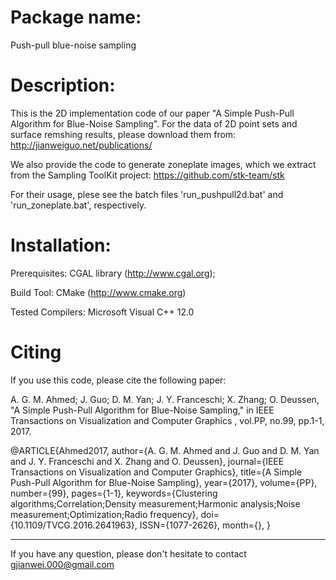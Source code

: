 # Package name: 
Push-pull blue-noise sampling

# Description:
This is the 2D implementation code of our paper "A Simple Push-Pull Algorithm for Blue-Noise Sampling".
For the data of 2D point sets and surface remshing results, please download them from: http://jianweiguo.net/publications/

We also provide the code to generate zoneplate images, which we extract from the Sampling ToolKit project: https://github.com/stk-team/stk

For their usage, plese see the batch files 'run_pushpull2d.bat' and 'run_zoneplate.bat', respectively.

# Installation:
Prerequisites:
    CGAL library (http://www.cgal.org);
    
Build Tool:
    CMake (http://www.cmake.org)
    
Tested Compilers:
    Microsoft Visual C++ 12.0
	
# Citing
If you use this code, please cite the following paper:

A. G. M. Ahmed; J. Guo; D. M. Yan; J. Y. Franceschi; X. Zhang; O. Deussen, "A Simple Push-Pull Algorithm for Blue-Noise Sampling," in IEEE Transactions on Visualization and Computer Graphics , vol.PP, no.99, pp.1-1, 2017.

@ARTICLE{Ahmed2017, 
	author={A. G. M. Ahmed and J. Guo and D. M. Yan and J. Y. Franceschi and X. Zhang and O. Deussen}, 
	journal={IEEE Transactions on Visualization and Computer Graphics}, 
	title={A Simple Push-Pull Algorithm for Blue-Noise Sampling}, 
	year={2017}, 
	volume={PP}, 
	number={99}, 
	pages={1-1}, 
	keywords={Clustering algorithms;Correlation;Density measurement;Harmonic analysis;Noise measurement;Optimization;Radio frequency}, 
	doi={10.1109/TVCG.2016.2641963}, 
	ISSN={1077-2626}, 
	month={},
}

----------------------------------------------------------------
If you have any question, please don't hesitate to contact gjianwei.000@gmail.com
